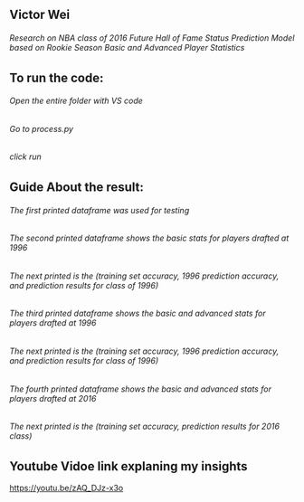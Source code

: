 ## Victor Wei
###### Research on NBA class of 2016 Future Hall of Fame Status Prediction Model based on Rookie Season Basic and Advanced Player Statistics

## To run the code:
###### Open the entire folder with VS code
###### Go to process.py
###### click run

## Guide About the result:
###### The first printed dataframe was used for testing
###### The second printed dataframe shows the basic stats for players drafted at 1996
###### The next printed is the (training set accuracy, 1996 prediction accuracy, and prediction results for class of 1996)
###### The third printed dataframe shows the basic and advanced stats for players drafted at 1996
###### The next printed is the (training set accuracy, 1996 prediction accuracy, and prediction results for class of 1996)
###### The fourth printed dataframe shows the basic and advanced stats for players drafted at 2016
###### The next printed is the (training set accuracy, prediction results for 2016 class)

## Youtube Vidoe link explaning my insights
https://youtu.be/zAQ_DJz-x3o
